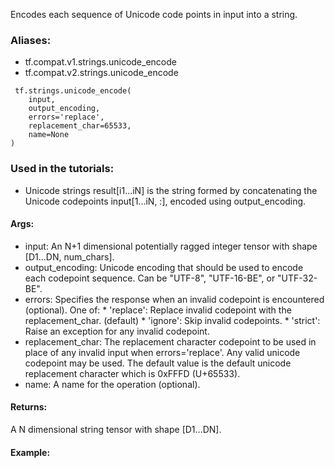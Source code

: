 Encodes each sequence of Unicode code points in input into a string.
### Aliases:
- tf.compat.v1.strings.unicode_encode
- tf.compat.v2.strings.unicode_encode

```
 tf.strings.unicode_encode(
    input,
    output_encoding,
    errors='replace',
    replacement_char=65533,
    name=None
)
```
### Used in the tutorials:
- Unicode strings
result[i1...iN] is the string formed by concatenating the Unicode codepoints input[1...iN, :], encoded using output_encoding.
#### Args:
- input: An N+1 dimensional potentially ragged integer tensor with shape [D1...DN, num_chars].
- output_encoding: Unicode encoding that should be used to encode each codepoint sequence. Can be "UTF-8", "UTF-16-BE", or "UTF-32-BE".
- errors: Specifies the response when an invalid codepoint is encountered (optional). One of: * 'replace': Replace invalid codepoint with the replacement_char. (default) * 'ignore': Skip invalid codepoints. * 'strict': Raise an exception for any invalid codepoint.
- replacement_char: The replacement character codepoint to be used in place of any invalid input when errors='replace'. Any valid unicode codepoint may be used. The default value is the default unicode replacement character which is 0xFFFD (U+65533).
- name: A name for the operation (optional).
#### Returns:
A N dimensional string tensor with shape [D1...DN].
#### Example:
